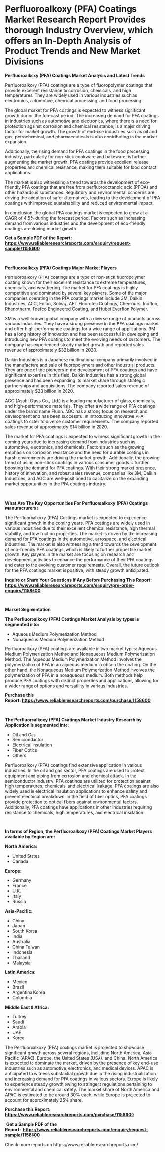 <p><h1>Perfluoroalkoxy (PFA) Coatings Market Research Report Provides thorough Industry Overview, which offers an In-Depth Analysis of Product Trends and New Market Divisions</h1></p><p><strong>Perfluoroalkoxy (PFA) Coatings Market Analysis and Latest Trends</strong></p>
<p><p>Perfluoroalkoxy (PFA) coatings are a type of fluoropolymer coatings that provide excellent resistance to corrosion, chemicals, and high temperatures. They are widely used in various industries such as electronics, automotive, chemical processing, and food processing.</p><p>The global market for PFA coatings is expected to witness significant growth during the forecast period. The increasing demand for PFA coatings in industries such as automotive and electronics, where there is a need for protection against corrosion and chemical resistance, is a major driving factor for market growth. The growth of end-use industries such as oil and gas, petrochemical, and pharmaceuticals is also contributing to the market expansion.</p><p>Additionally, the rising demand for PFA coatings in the food processing industry, particularly for non-stick cookware and bakeware, is further augmenting the market growth. PFA coatings provide excellent release properties and chemical resistance, making them suitable for food contact applications.</p><p>The market is also witnessing a trend towards the development of eco-friendly PFA coatings that are free from perfluorooctanoic acid (PFOA) and other hazardous substances. Regulatory and environmental concerns are driving the adoption of safer alternatives, leading to the development of PFA coatings with improved sustainability and reduced environmental impact.</p><p>In conclusion, the global PFA coatings market is expected to grow at a CAGR of 4.5% during the forecast period. Factors such as increasing demand from various industries and the development of eco-friendly coatings are driving market growth.</p></p>
<p><strong>Get a Sample PDF of the Report:&nbsp; <a href="https://www.reliableresearchreports.com/enquiry/request-sample/1158600">https://www.reliableresearchreports.com/enquiry/request-sample/1158600</a></strong></p>
<p>&nbsp;</p>
<p><strong>Perfluoroalkoxy (PFA) Coatings Major Market Players</strong></p>
<p><p>Perfluoroalkoxy (PFA) coatings are a type of non-stick fluoropolymer coating known for their excellent resistance to extreme temperatures, chemicals, and weathering. The market for PFA coatings is highly competitive and dominated by several key players. Some of the major companies operating in the PFA coatings market include 3M, Daikin Industries, AGC, Edlon, Solvay, AFT Fluorotec Coatings, Chemours, Inoflon, Rhenotherm, Toefco Engineered Coating, and Hubei Everflon Polymer.</p><p>3M is a well-known global company with a diverse range of products across various industries. They have a strong presence in the PFA coatings market and offer high-performance coatings for a wide range of applications. 3M has a long history of innovation and has been successful in developing and introducing new PFA coatings to meet the evolving needs of customers. The company has experienced steady market growth and reported sales revenue of approximately $32 billion in 2020.</p><p>Daikin Industries is a Japanese multinational company primarily involved in the manufacture and sale of fluoropolymers and other industrial products. They are one of the pioneers in the development of PFA coatings and have significant expertise in this field. Daikin Industries has a strong global presence and has been expanding its market share through strategic partnerships and acquisitions. The company reported sales revenue of approximately $23 billion in 2020.</p><p>AGC (Asahi Glass Co., Ltd.) is a leading manufacturer of glass, chemicals, and high-performance materials. They offer a wide range of PFA coatings under the brand name Fluon. AGC has a strong focus on research and development and has been successful in introducing innovative PFA coatings to cater to diverse customer requirements. The company reported sales revenue of approximately $14 billion in 2020.</p><p>The market for PFA coatings is expected to witness significant growth in the coming years due to increasing demand from industries such as automotive, electronics, and chemicals. Factors such as the growing emphasis on corrosion resistance and the need for durable coatings in harsh environments are driving the market growth. Additionally, the growing trend of using non-stick coatings in various consumer goods is further boosting the demand for PFA coatings. With their strong market presence, history of innovation, and robust sales revenue, companies like 3M, Daikin Industries, and AGC are well-positioned to capitalize on the expanding market opportunities in the PFA coatings industry.</p></p>
<p>&nbsp;</p>
<p><strong>What Are The Key Opportunities For Perfluoroalkoxy (PFA) Coatings Manufacturers?</strong></p>
<p><p>The Perfluoroalkoxy (PFA) Coatings market is expected to experience significant growth in the coming years. PFA coatings are widely used in various industries due to their excellent chemical resistance, high thermal stability, and low friction properties. The market is driven by the increasing demand for PFA coatings in the automotive, aerospace, and electrical industries. The market is also witnessing a trend towards the development of eco-friendly PFA coatings, which is likely to further propel the market growth. Key players in the market are focusing on research and development activities to enhance the performance of their PFA coatings and cater to the evolving customer requirements. Overall, the future outlook for the PFA coatings market is positive, with steady growth anticipated.</p></p>
<p><strong>Inquire or Share Your Questions If Any Before Purchasing This Report: <a href="https://www.reliableresearchreports.com/enquiry/pre-order-enquiry/1158600">https://www.reliableresearchreports.com/enquiry/pre-order-enquiry/1158600</a></strong></p>
<p>&nbsp;</p>
<p><strong>Market Segmentation</strong></p>
<p><strong>The Perfluoroalkoxy (PFA) Coatings Market Analysis by types is segmented into:</strong></p>
<p><ul><li>Aqueous Medium Polymerization Method</li><li>Nonaqueous Medium Polymerization Method</li></ul></p>
<p><p>Perfluoroalkoxy (PFA) coatings are available in two market types: Aqueous Medium Polymerization Method and Nonaqueous Medium Polymerization Method. The Aqueous Medium Polymerization Method involves the polymerization of PFA in an aqueous medium to obtain the coating. On the other hand, the Nonaqueous Medium Polymerization Method involves the polymerization of PFA in a nonaqueous medium. Both methods help produce PFA coatings with distinct properties and applications, allowing for a wider range of options and versatility in various industries.</p></p>
<p><strong>Purchase this Report:&nbsp;<a href="https://www.reliableresearchreports.com/purchase/1158600">https://www.reliableresearchreports.com/purchase/1158600</a></strong></p>
<p>&nbsp;</p>
<p><strong>The Perfluoroalkoxy (PFA) Coatings Market Industry Research by Application is segmented into:</strong></p>
<p><ul><li>Oil and Gas</li><li>Semiconductor</li><li>Electrical Insulation</li><li>Fiber Optics</li><li>Others</li></ul></p>
<p><p>Perfluoroalkoxy (PFA) coatings find extensive application in various industries. In the oil and gas sector, PFA coatings are used to protect equipment and piping from corrosion and chemical attack. In the semiconductor industry, PFA coatings are utilized for protection against high temperatures, chemicals, and electrical leakage. PFA coatings are also widely used in electrical insulation applications to enhance safety and prevent electrical breakdown. In the field of fiber optics, PFA coatings provide protection to optical fibers against environmental factors. Additionally, PFA coatings have applications in other industries requiring resistance to chemicals, high temperatures, and electrical insulation.</p></p>
<p>&nbsp;</p>
<p><strong>In terms of Region, the Perfluoroalkoxy (PFA) Coatings Market Players available by Region are:</strong></p>
<p>
    <p> <strong> North America: </strong>
        <ul>
            <li>United States</li>
            <li>Canada</li>
        </ul>
        </p> 
    <p> <strong> Europe: </strong>
        <ul>
            <li>Germany</li>
            <li>France</li>
            <li>U.K.</li>
            <li>Italy</li>
            <li>Russia</li>
        </ul>
        </p> 
    <p> <strong> Asia-Pacific: </strong>
        <ul>
            <li>China</li>
            <li>Japan</li>
            <li>South Korea</li>
            <li>India</li>
            <li>Australia</li>
            <li>China Taiwan</li>
            <li>Indonesia</li>
            <li>Thailand</li>
            <li>Malaysia</li>
        </ul>
        </p> 
    <p> <strong> Latin America: </strong>
        <ul>
            <li>Mexico</li>
            <li>Brazil</li>
            <li>Argentina Korea</li>
            <li>Colombia</li>
        </ul>
        </p> 
    <p> <strong> Middle East & Africa: </strong>
        <ul>
            <li>Turkey</li>
            <li>Saudi</li>
            <li>Arabia</li>
            <li>UAE</li>
            <li>Korea</li>
        </ul>
    </p>
    </p>
<p><p>The Perfluoroalkoxy (PFA) coatings market is projected to showcase significant growth across several regions, including North America, Asia Pacific (APAC), Europe, the United States (USA), and China. North America is expected to dominate the market, driven by the presence of key end-use industries such as automotive, electronics, and medical devices. APAC is anticipated to witness substantial growth due to the rising industrialization and increasing demand for PFA coatings in various sectors. Europe is likely to experience steady growth owing to stringent regulations pertaining to environmental and chemical safety. The market share of North America and APAC is estimated to be around 30% each, while Europe is projected to account for approximately 25% share.</p></p>
<p><strong>Purchase this Report: <a href="https://www.reliableresearchreports.com/purchase/1158600">https://www.reliableresearchreports.com/purchase/1158600</a></strong></p>
<p>&nbsp;<strong>Get a Sample PDF of the Report:&nbsp;&nbsp;<a href="https://www.reliableresearchreports.com/enquiry/request-sample/1158600">https://www.reliableresearchreports.com/enquiry/request-sample/1158600</a></strong></p>
<p><strong></strong></p>
<p>Check more reports on https://www.reliableresearchreports.com/</p>
